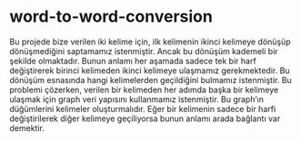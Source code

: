 # word-to-word-conversion
Bu projede bize verilen iki kelime için, ilk kelimenin ikinci kelimeye dönüşüp dönüşmediğini saptamamız istenmiştir. Ancak bu dönüşüm kademeli bir şekilde olmaktadır. Bunun anlamı her aşamada sadece tek bir harf değiştirerek birinci kelimeden ikinci kelimeye ulaşmamız gerekmektedir. Bu dönüşüm esnasında hangi kelimelerden geçildiğini bulmamız istenmiştir.
Bu problemi çözerken, verilen bir kelimeden her adımda başka bir kelimeye ulaşmak için graph veri yapısını kullanmamız istenmiştir. Bu graph’ın düğümlerini kelimeler oluşturmalıdır. Eğer bir kelimenin sadece bir harfi değiştirilerek diğer kelimeye geçiliyorsa bunun anlamı arada bağlantı var demektir.
